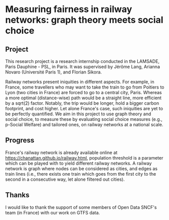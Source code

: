 # Measuring fairness in railway networks: graph theory meets social choice

## Project
This research project is a research internship conducted in the LAMSADE, Paris Dauphine - PSL, in Paris. It was supervised by Jérôme Lang, Arianna Novaro (Université Paris 1), and Florian Sikora. 

Railway networks present iniquities in different aspects. For example, in France, some travellers who may want to take the train to go from Poitiers to Lyon (two cities in France) are forced to go to a central city, Paris.
Whereas a more optimal (distance-wise) path would be a straight line, more efficient by a sqrt(2) factor. Notably, the trip would be longer, hold a bigger carbon footprint, and cost higher.
Let alone France's case, such iniquities are yet to be perfectly quantified. We aim in this project to use graph theory and social choice, to measure these by evaluating social choice measures (e.g., p-Social Welfare) and tailored ones, on railway networks at a national scale.

## Progress

France's railway network is already available online at https://chanattan.github.io/railway.html, population threshold is a parameter which can be played with to yield different railway networks.
A railway network is graph where nodes can be considered as cities, and edges as train lines (i.e., there exists one train which goes from the first city to the second in a consecutive way, let alone filtered out cities).

## Thanks

I would like to thank the support of some members of Open Data SNCF's team (in France) with our work on GTFS data.
